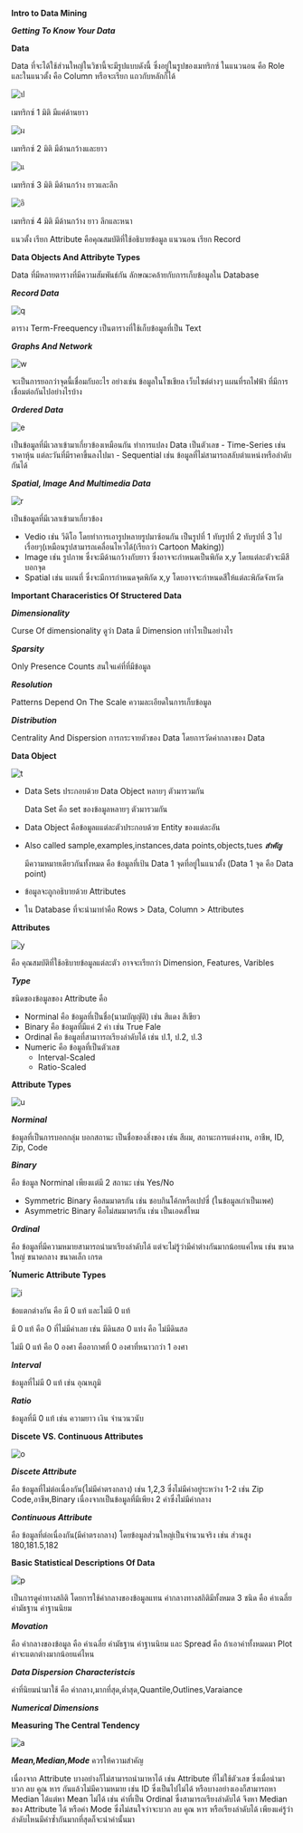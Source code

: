 **Intro to Data Mining**

**_Getting To Know Your Data_**

**Data**

  Data ที่จะได้ใช้ส่วนใหญ่ในวิชานี้จะมีรูปแบบดังนี้ ซึ่งอยู่ในรูปของเมทริกซ์ ในแนวนอน คือ Role และในแนวตั้ง คือ Column หรือจะเรียก แถวกับหลักก็ได้
  
![ป](https://user-images.githubusercontent.com/76931027/126058810-c8afe8ff-6a7a-463b-add9-0511ac3cbcd6.PNG)

  เมทริกซ์ 1 มิติ มีแค่ด้านยาว
  
  ![ผ](https://user-images.githubusercontent.com/76931027/126058855-9267c9ba-8fb7-4cd8-ae96-f7d00834764f.PNG)

  เมทริกซ์ 2 มิติ มีด้านกว้างและยาว
  
  ![แ](https://user-images.githubusercontent.com/76931027/126058866-94857e6e-cff5-4851-b686-5a0a57884356.PNG)

  เมทริกซ์ 3 มิติ มีด้านกว้าง ยาวและลึก
  
  ![อิ](https://user-images.githubusercontent.com/76931027/126058877-b82fff87-e449-4d83-b097-e8ee69840b50.PNG)

  เมทริกซ์ 4 มิติ มีด้านกว้าง ยาว ลึกและหนา
  
  แนวตั้ง เรียก Attribute คือคุณสมบัติที่ใช้อธิบายข้อมูล แนวนอน เรียก Record
  
  **Data Objects And Attribyte Types**
  
  Data ที่มีหลายตารางที่มีความสัมพันธ์กัน ลักษณะคล้ายกับการเก็บข้อมูลใน Database
  
  **_Record Data_**
  
  ![q](https://user-images.githubusercontent.com/76931027/126058994-bf236140-0b05-497c-8629-a04673e682a9.PNG)

   ตาราง Term-Freequency เป็นตารางที่ใช้เก็บข้อมูลที่เป็น Text
  
  **_Graphs And Network_**
  
  ![w](https://user-images.githubusercontent.com/76931027/126059061-3b11d560-950b-4e64-b4c0-be2bad22f221.PNG)

   จะเป็นการยอกว่าจุดนี้เชื่อมกับอะไร อย่างเช่น ข้อมูลในโซเชียล เว็บไซต์ต่างๆ แผนที่รถไฟฟ้า ที่มีการเชื่อมต่อกันไปอย่างไรบ้าง
    
  **_Ordered Data_**
   
   ![e](https://user-images.githubusercontent.com/76931027/126059130-7e1150dd-f34b-4b0d-ba71-298734229e40.PNG)
   
   เป็นข้อมูลที่มีเวลาเข้ามาเกี่ยวข้องเหมือนกัน ทำการแปลง Data เป็นตัวเลข
    - Time-Series เช่น ราคาหุ้น แต่ละวันที่มีราคาขึ้นลงไปมา
    - Sequential เช่น ข้อมูลที่ไม่สามารถสลับตำแหน่งหรือลำดับกันได้
    
   **_Spatial, Image And Multimedia Data_**
  
  ![r](https://user-images.githubusercontent.com/76931027/126059191-9527c874-8fb8-4e83-b241-39feb0106c78.PNG)

   เป็นข้อมูลที่มีเวลาเข้ามาเกี่ยวข้อง 
    
   - Vedio เช่น วีดิโอ โดยทำการเอารูปหลายรูปมาซ้อนกัน เป็นรูปที่ 1 ทับรูปที่ 2 ทับรูปที่ 3 ไปเรื่อยๆ(เหมือนรูปสามารถเคลื่อนไหวได้(เรียกว่า Cartoon Making))
   - Image เช่น รูปภาพ ซึ่งจะมีด้านกว้างกับยาว ซึ่งอาจจะกำหนดเป็นพิกัด x,y โดยแต่ละตัวจะมีสีบอกจุด
   - Spatial เช่น แผนที่ ซึ่งจะมีการกำหนดจุดพิกัด x,y โดยอาจจะกำหนดสีให้แต่ละพิกัดจังหวัด
    
  **Important Characeristics Of Structered Data**
  
  **_Dimensionality_**
    
   Curse Of dimensionality ดูว่า Data มี Dimension เท่าไรเป็นอย่างไร
    
   **_Sparsity_**
   
   Only Presence Counts สนใจแค่ที่ที่มีข้อมูล
    
   **_Resolution_**
   
   Patterns Depend On The Scale ความละเอียดในการเก็บข้อมูล
    
   **_Distribution_**
   
   Centrality And Dispersion การกระจายตัวของ Data โดยการวัดค่ากลางของ Data 
    
   **Data Object**
   
   ![t](https://user-images.githubusercontent.com/76931027/126059230-660579be-98a2-4cea-85db-05cc5b3ee915.PNG)

   - Data Sets ประกอบด้วย Data Object หลายๆ ตัวมารวมกัน
    
      Data Set คือ set ของข้อมูลหลายๆ ตัวมารวมกัน
    
   - Data Object คือข้อมูลแแต่ละตัวประกอบด้วย Entity ของแต่ละอัน 
    
   - Also called sample,examples,instances,data points,objects,tues ***สำคัญ***
    
      มีความหมายเดียวกันทั้งหมด คือ ข้อมูลที่เป้น Data 1 จุดที่อยู่ในแนวตั้ง (Data 1 จุด คือ Data point)
    
   - ข้อมูลจะถูกอธิบายด้วย Attributes
    
   - ใน Database ที่จะนำมาทำคือ Rows > Data, Column > Attributes
    
   **Attributes**
   
   ![y](https://user-images.githubusercontent.com/76931027/126059248-66df3e01-88cf-48aa-bcbc-c6170cd2ee04.PNG)

   คือ คุณสมบัติที่ใช้อธิบายข้อมูลแต่ละตัว อาจจะเรียกว่า Dimension, Features, Varibles 
    
   **_Type_**
    
   ชนิดของข้อมูลของ Attribute คือ
      
   - Norminal คือ ข้อมูลที่เป็นชื่อ(นามบัญญัติ) เช่น สีแดง สีเขียว
   - Binary คือ ข้อมูลที่มีแค่ 2 ค่า เช่น True Fale
   - Ordinal คือ ข้อมูลที่สามาารถเรียงลำดับได้ เช่น ป.1, ป.2, ป.3
   - Numeric คือ ข้อมูลที่เป็นตัวเลข
      - Interval-Scaled 
      - Ratio-Scaled
    
   **Attribute Types**
   
   ![u](https://user-images.githubusercontent.com/76931027/126059280-0e4edd9e-81a5-4fff-8a2a-d42b5c272614.PNG)

   **_Norminal_**
      
   ข้อมูลที่เป็นการบอกกลุ่ม บอกสถานะ เป็นชื่อของสิ่งของ เช่น สีผม, สถานะการแต่งงาน, อาชีพ, ID, Zip, Code
   
   **_Binary_**
      
   คือ ข้อมูล Norminal เพียงแต่มี 2 สถานะ เช่น Yes/No 
      
   - Symmetric Binary คือสมมาตรกัน เช่น ชอบกินโค้กหรือเปปซี่ (ในข้อมูลเก่าเป็นเพศ)
   - Asymmetric Binary คือไม่สมมาตรกัน เช่น เป็นเอดส์ไหม
        
   **_Ordinal_**
      
   คือ ข้อมูลที่มีความหมายสามารถนำมาเรียงลำดับได้ แต่จะไม่รู้ว่ามีค่าต่างกันมากน้อยแค่ไหน เช่น ขนาดใหญ่ ขนาดกลาง ขนาดเล็ก เกรด 
      
  **์Numeric Attribute Types**
  
  ![i](https://user-images.githubusercontent.com/76931027/126059306-2ba0a7ec-7b9e-4589-8e0b-462b43edb525.PNG)

   ข้อแตกต่างกัน คือ มี 0 แท้ และไม่มี 0 แท้
  
  มี 0 แท้ คือ 0 ที่ไม่มีค่าเลย เช่น มีดินสอ 0 แท่ง คือ ไม่มีดินสอ
   
  ไม่มี 0 แท้ คือ 0 องศา คืออากาศที่ 0 องศาที่หนาวกว่า 1 องศา
  
  **_Interval_**
      
   ข้อมูลที่ไม่มี 0 แท้ เช่น อุณหภูมิ
              
  **_Ratio_**
      
   ข้อมูลที่มี 0 แท้ เช่น ความยาว เงิน จำนวนวนับ
      
 **Discete VS. Continuous Attributes**
 
 ![o](https://user-images.githubusercontent.com/76931027/126061943-0d836837-76c0-43df-88db-145be6f424ee.PNG)

  **_Discete Attribute_**
  
  คือ ข้อมูลที่ไม่ต่อเนื่องกัน(ไม่มีค่าตรงกลาง) เช่น 1,2,3 ซึ่งไม่มีค่าอยู่ระหว่าง 1-2 เช่น Zip Code,อาชีพ,Binary เนื่องจากเป็นข้อมูลที่มีเพียง 2 ค่าซึ่งไม่มีค่ากลาง
  
  **_Continuous Attribute_**  
  
   คือ ข้อมูลที่ต่อเนื่องกัน(มีค่าตรงกลาง) โดยข้อมูลส่วนใหญ่เป็นจำนวนจริง เช่น ส่วนสูง 180,181.5,182
    
 **Basic Statistical Descriptions Of Data**
 
 ![p](https://user-images.githubusercontent.com/76931027/126061965-92bc69cc-97b8-4211-b8fb-380e986b1ad3.PNG)

   เป็นการดูค่าทางสถิติ โดยการใช้ค่ากลางของข้อมูลแทน ค่ากลางทางสถิติมีทั้งหมด 3 ชนิด คือ ค่าเฉลี่ย ค่ามัธฐาน ค่าฐานนิยม 
    
  **_Movation_**
  
   คือ ค่ากลางของข้อมูล คือ ค่าเฉลี่ย ค่ามัธฐาน ค่าฐานนิยม และ Spread คือ ถ้าเอาค่าทั้งหมดมา Plot ค่าจะแตกต่างมากน้อยแค่ไหน
  
  **_Data Dispersion Characteristcis_**
  
   ค่าที่นิยมนำมาใช้ คือ ค่ากลาง,มากที่สุด,ต่ำสุด,Quantile,Outlines,Varaiance
    
  **_Numerical Dimensions_**
  
 **Measuring The Central Tendency**
 
 ![a](https://user-images.githubusercontent.com/76931027/126061990-5dc80311-a839-4f19-8356-de10c2d4408f.PNG)

 **_Mean,Median,Mode_** ควรให้ความสำคัญ
 
  เนื่องจาก Attribute บางอย่างก็ไม่สามารถนำมาหาได้ เช่น Attribute ที่ไม่ใช้ตัวเลข ซึ่งเมื่อนำมา บวก ลบ คูณ หาร กันแล้วไม่มีความหมาย เช่น ID ซึ่งเป็นไปไม่ได้
หรือบางอย่างเองก็สามารถหา Median ได้แต่หา Mean ไม่ได้ เช่น ค่าที่เป็น Ordinal ซึ่งสามารถเรียงลำดับได้ จึงหา Median ของ Attribute ได้ หรือค่า Mode ซึ่งไม่สนใจว่าจะบวก ลบ คูณ หาร หรือเรียงลำดับได้ เพียงแค่รู้ว่าลำดับไหนมีค่าซ้ำกันมากที่สุดก็จะนำค่านั้นมา
